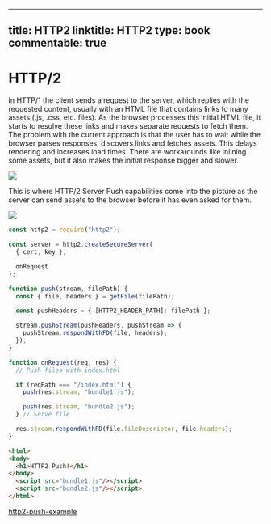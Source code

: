 
---
title: HTTP2
linktitle: HTTP2
type: book
commentable: true
---

# HTTP/2

In HTTP/1 the client sends a request to the server, which replies with the requested content, usually with an HTML file that contains links to many assets (.js, .css, etc. files). As the browser processes this initial HTML file, it starts to resolve these links and makes separate requests to fetch them. The problem with the current approach is that the user has to wait while the browser parses responses, discovers links and fetches assets. This delays rendering and increases load times. There are workarounds like inlining some assets, but it also makes the initial response bigger and slower.

![](https://blog-assets.risingstack.com/2017/08/http_1-in-nodejs.png)

This is where HTTP/2 Server Push capabilities come into the picture as the server can send assets to the browser before it has even asked for them.

![](https://blog-assets.risingstack.com/2017/08/http2-in-nodejs.png)

```js
const http2 = require("http2");

const server = http2.createSecureServer(
  { cert, key },

  onRequest
);

function push(stream, filePath) {
  const { file, headers } = getFile(filePath);

  const pushHeaders = { [HTTP2_HEADER_PATH]: filePath };

  stream.pushStream(pushHeaders, pushStream => {
    pushStream.respondWithFD(file, headers);
  });
}

function onRequest(req, res) {
  // Push files with index.html

  if (reqPath === "/index.html") {
    push(res.stream, "bundle1.js");

    push(res.stream, "bundle2.js");
  } // Serve file

  res.stream.respondWithFD(file.fileDescriptor, file.headers);
}
```

```html
<html>
<body>
  <h1>HTTP2 Push!</h1>
</body>
  <script src="bundle1.js"/></script>
  <script src="bundle2.js"/></script>
</html>
```

[http2-push-example](https://github.com/RisingStack/http2-push-example)

    